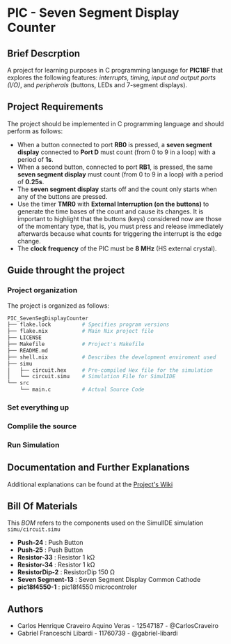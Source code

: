 # PIC - Seven Segment Display Counter
## Brief Descrption
A project for learning purposes in C programming language for **PIC18F** that explores the following features: *interrupts*, *timing*, *input and output ports (I/O)*, and *peripherals* (buttons, LEDs and 7-segment displays).

## Project Requirements
The project should be implemented in C programming language and should perform as follows:

- When a button connected to port **RB0** is pressed, a **seven segment display** connected to **Port D** must count (from 0 to 9 in a loop) with a period of **1s**.
- When a second button, connected to port **RB1**, is pressed, the same **seven segment display** must count (from 0 to 9 in a loop) with a period of **0.25s**.
- The **seven segment display** starts off and the count only starts when any of the buttons are pressed.
- Use the timer **TMR0** with **External Interruption (on the buttons)** to generate the time bases of the count and cause its changes. It is important to highlight that the buttons (keys) considered now are those of the momentary type, that is, you must press and release immediately afterwards because what counts for triggering the interrupt is the edge change.
- The **clock frequency** of the PIC must be **8 MHz** (HS external crystal).

## Guide throught the project
### Project organization
The project is organized as follows:
```bash
PIC_SevenSegDisplayCounter
├── flake.lock          # Specifies program versions
├── flake.nix           # Main Nix project file
├── LICENSE
├── Makefile            # Project's Makefile
├── README.md
├── shell.nix           # Describes the development enviroment used
├── simu
│   ├── circuit.hex     # Pre-compiled Hex file for the simulation
│   └── circuit.simu    # Simulation File for SimulIDE
└── src
    └── main.c          # Actual Source Code
```
### Set everything up
### Complile the source
### Run Simulation

## Documentation and Further Explanations 
Additional explanations can be found at the [Project's Wiki](https://github.com/CarlosCraveiro/PIC_SevenSegDisplayCounter/wiki)

## Bill Of Materials
This *BOM* refers to the components used on the SimulIDE simulation `simu/circuit.simu`

- **Push-24** : Push Button
- **Push-25** : Push Button
- **Resistor-33** : Resistor 1 kΩ
- **Resistor-34** : Resistor 1 kΩ
- **ResistorDip-2** : ResistorDip 150 Ω
- **Seven Segment-13** : Seven Segment Display Common Cathode
- **pic18f4550-1** : pic18f4550 microcontroler

## Authors
- Carlos Henrique Craveiro Aquino Veras - 12547187 - @CarlosCraveiro
- Gabriel Franceschi Libardi - 11760739 - @gabriel-libardi
